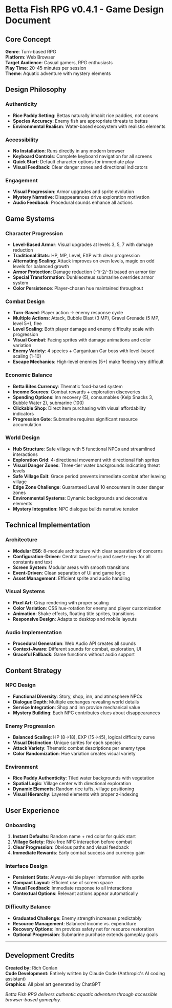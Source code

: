 # Betta Fish RPG v0.4.1 - Game Design Document

## Core Concept

**Genre**: Turn-based RPG  
**Platform**: Web Browser  
**Target Audience**: Casual gamers, RPG enthusiasts  
**Play Time**: 20-45 minutes per session  
**Theme**: Aquatic adventure with mystery elements

## Design Philosophy

### Authenticity
- **Rice Paddy Setting**: Bettas naturally inhabit rice paddies, not oceans
- **Species Accuracy**: Enemy fish are appropriate threats to bettas
- **Environmental Realism**: Water-based ecosystem with realistic elements

### Accessibility
- **No Installation**: Runs directly in any modern browser
- **Keyboard Controls**: Complete keyboard navigation for all screens
- **Quick Start**: Default character options for immediate play
- **Visual Feedback**: Clear danger zones and directional indicators

### Engagement
- **Visual Progression**: Armor upgrades and sprite evolution
- **Mystery Narrative**: Disappearances drive exploration motivation
- **Audio Feedback**: Procedural sounds enhance all actions

## Game Systems

### Character Progression
- **Level-Based Armor**: Visual upgrades at levels 3, 5, 7 with damage reduction
- **Traditional Stats**: HP, MP, Level, EXP with clear progression
- **Alternating Scaling**: Attack improves on even levels, magic on odd levels for balanced growth
- **Armor Protection**: Damage reduction (-1/-2/-3) based on armor tier
- **Special Transformation**: Dunkleosteus submarine overrides armor system
- **Color Persistence**: Player-chosen hue maintained throughout

### Combat Design
- **Turn-Based**: Player action → enemy response cycle
- **Multiple Actions**: Attack, Bubble Blast (3 MP), Gravel Grenade (5 MP, level 5+), flee
- **Level Scaling**: Both player damage and enemy difficulty scale with progression
- **Visual Combat**: Facing sprites with damage animations and color variation
- **Enemy Variety**: 4 species + Gargantuan Gar boss with level-based scaling (1-10)
- **Escape Mechanics**: High-level enemies (5+) make fleeing very difficult

### Economic Balance
- **Betta Bites Currency**: Thematic food-based system
- **Income Sources**: Combat rewards + exploration discoveries
- **Spending Options**: Inn recovery (5), consumables (Kelp Snacks 3, Bubble Water 2), submarine (100)
- **Clickable Shop**: Direct item purchasing with visual affordability indicators
- **Progression Gate**: Submarine requires significant resource accumulation

### World Design
- **Hub Structure**: Safe village with 5 functional NPCs and streamlined interactions
- **Exploration Grid**: 4-directional movement with directional fish sprites
- **Visual Danger Zones**: Three-tier water backgrounds indicating threat levels
- **Safe Village Exit**: Grace period prevents immediate combat after leaving village
- **Edge Zone Challenge**: Guaranteed Level 10 encounters in outer danger zones
- **Environmental Systems**: Dynamic backgrounds and decorative elements
- **Mystery Integration**: NPC dialogue builds narrative tension

## Technical Implementation

### Architecture
- **Modular ES6**: 8-module architecture with clear separation of concerns
- **Configuration-Driven**: Central `GameConfig` and `GameStrings` for all constants and text
- **Screen System**: Modular areas with smooth transitions
- **Event-Driven**: Clean separation of UI and game logic
- **Asset Management**: Efficient sprite and audio handling

### Visual Systems
- **Pixel Art**: Crisp rendering with proper scaling
- **Color Variation**: CSS hue-rotation for enemy and player customization
- **Animation**: Shake effects, floating title sprites, transitions
- **Responsive Design**: Adapts to desktop and mobile layouts

### Audio Implementation
- **Procedural Generation**: Web Audio API creates all sounds
- **Context-Aware**: Different sounds for combat, exploration, UI
- **Graceful Fallback**: Game functions without audio support

## Content Strategy

### NPC Design
- **Functional Diversity**: Story, shop, inn, and atmosphere NPCs
- **Dialogue Depth**: Multiple exchanges revealing world details
- **Service Integration**: Shop and inn provide mechanical value
- **Mystery Building**: Each NPC contributes clues about disappearances

### Enemy Progression
- **Balanced Scaling**: HP (8→18), EXP (15→45), logical difficulty curve
- **Visual Distinction**: Unique sprites for each species
- **Attack Variety**: Thematic combat descriptions per enemy type
- **Color Randomization**: Hue variation creates visual variety

### Environment
- **Rice Paddy Authenticity**: Tiled water backgrounds with vegetation
- **Spatial Logic**: Village center with directional exploration
- **Dynamic Elements**: Random rice tufts, village positioning
- **Visual Hierarchy**: Layered elements with proper z-indexing

## User Experience

### Onboarding
1. **Instant Defaults**: Random name + red color for quick start
2. **Village Safety**: Risk-free NPC interaction before combat
3. **Clear Progression**: Obvious paths and visual feedback
4. **Immediate Rewards**: Early combat success and currency gain

### Interface Design
- **Persistent Stats**: Always-visible player information with sprite
- **Compact Layout**: Efficient use of screen space
- **Visual Feedback**: Immediate response to all interactions
- **Contextual Options**: Relevant actions appear automatically

### Difficulty Balance
- **Graduated Challenge**: Enemy strength increases predictably
- **Resource Management**: Balanced income vs. expenditure
- **Recovery Options**: Inn provides safety net for resource restoration
- **Optional Progression**: Submarine purchase extends gameplay goals

---

## Development Credits

**Created by:** Rich Conlan  
**Code Development:** Entirely written by Claude Code (Anthropic's AI coding assistant)  
**Graphics:** All pixel art generated by ChatGPT  

*Betta Fish RPG delivers authentic aquatic adventure through accessible browser-based gameplay.*